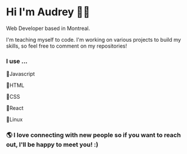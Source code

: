 # Hi I'm Audrey 👋🏼

Web Developer based in Montreal. 

I'm teaching myself to code. I'm working on various projects to build my skills, so feel free to comment on my repositories! 

### I use ...

 🔹Javascript
  
 🔹HTML
 
 🔹CSS
 
 🔹React 
 
 🔹Linux



### 🌎 I love connecting with new people so if you want to reach out, I'll be happy to meet you! :)
